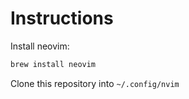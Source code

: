 # Instructions

Install neovim:
```bash
brew install neovim
```

Clone this repository into `~/.config/nvim`


